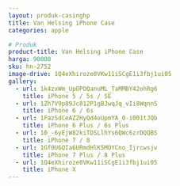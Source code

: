 ```yaml
---
layout: produk-casinghp
title: Van Helsing iPhone Case
categories: apple

# Produk
product-title: Van Helsing iPhone Case
harga: 90000
sku: hn-2752
image-drive: 1Q4eXhiroze0VKw11iSCgE1i3fbj1ui05
gallery:
  - url: 1k4zxWm_UpOPOQanuML_TaMMBY42ohRg6
    title: iPhone 5 / 5s / SE
  - url: 1Zh7V9p89Jc812P1gBJwqJq_vIi8WqnnS
    title: iPhone 6 / 6s
  - url: 1FazSdCeAZ2HyQd4oUpmYA_0-i001tJQb
    title: iPhone 6 Plus / 6s Plus
  - url: 10_-6yEjW82kiTDSLlhYs6QWc6zrDQQBS
    title: iPhone 7 / 8
  - url: 1Gf0U6QIa6URmdHlK5MOYCno_Ijrcwsjv
    title: iPhone 7 Plus / 8 Plus
  - url: 1Q4eXhiroze0VKw11iSCgE1i3fbj1ui05
    title: iPhone X
---
```

